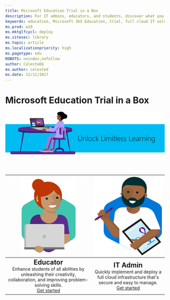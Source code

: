 ```yaml
---
title: Microsoft Education Trial in a Box
description: For IT admins, educators, and students, discover what you can do with Microsoft 365 Education. Try it out with our Trial in a Box program. 
keywords: education, Microsoft 365 Education, trial, full cloud IT solution, school, deploy, setup, IT admin, educator, student, explore, Trial in a Box
ms.prod: w10
ms.mktglfcycl: deploy
ms.sitesec: library
ms.topic: article
ms.localizationpriority: high
ms.pagetype: edu
ROBOTS: noindex,nofollow
author: CelesteDG
ms.author: celested
ms.date: 12/11/2017
---
```


# Microsoft Education Trial in a Box

![Microsoft Education Trial in a Box - Unlock Limitless Learning](images/Unlock-Limitless-Learning.png)

</br>

<!-- hiding placeholder
<center><iframe width="560" height="315" src="https://aka.ms/edu-welcome" frameborder="3" allow="autoplay; encrypted-media" allowfullscreen></iframe></center>
-->

</br>

| ![Get started for Educators](images/teacher_rotated_resized.png) | ![Get started for IT Admins](images/itadmin_rotated_resized.png) |
| :---: | :---: | 
| <span style="font-size: 1.5em">**Educator**</span></br>Enhance students of all abilities by unleashing their creativity, collaboration, and improving problem-solving skills. </br>[Get started](educator-tib-get-started.md) | <span style="font-size: 1.5em">**IT Admin**</span></br>Quickly implement and deploy a full cloud infrastructure that's secure and easy to manage. </br> [Get started](itadmin-tib-get-started.md) |



